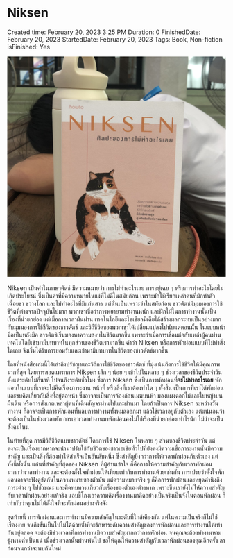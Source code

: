 # Niksen

Created time: February 20, 2023 3:25 PM
Duration: 0
FinishedDate: February 20, 2023
StartedDate: February 20, 2023
Tags: Book, Non-fiction
isFinished: Yes

![D5242A13-5EDD-47DC-98F7-578C040A2150.jpeg](D5242A13-5EDD-47DC-98F7-578C040A2150.jpeg)

Niksen เป็นคำในภาษาดัตช์ มีความหมายว่า การไม่ทำอะไรเลย การอยู่เฉย ๆ หรือการทำอะไรโดยไม่เกิดประโยชน์ ซึ่งเป็นคำที่มีความหมายในแง่ที่ไม่ดีในสมัยก่อน เพราะมักใช้เรียกเหล่าคนที่มักทำตัวเฉื่อยชา ขวางโลก และไม่ทำอะไรที่มีแก่นสาร แต่นั่นเป็นเพราะว่าในสมัยก่อน ชาวดัตช์มีมุมมองการใช้ชีวิตที่ต่างจากปัจจุบันไปมาก พวกเขาเชื่อว่าการพยายามทำงานหนัก และฝักใฝ่ในการทำงานนั้นเป็นเรื่องที่น่ายกย่อง แต่เมื่อกาลเวลาผันผ่าน เทคโนโลยีและโซเชียลมีเดียได้สร้างผลกระทบเป็นอย่างมากกับมุมมองการใช้ชีวิตของชาวดัตช์ และวิถีชีวิตของพวกเขาได้เปลี่ยนแปลงไปนับแต่ตอนนั้น ในแบบหน้ามือเป็นหลังมือ ชาวดัตช์เริ่มมองหาความสงบในชีวิตมากขึ้น เพราะว่าเมื่อการเชื่อมต่อกับเหล่าผู้คนผ่านเทคโนโลยีเข้ามามีบทบาทในทุกส่วนของชีวิตเรามากขึ้น คำว่า Niksen หรือการพักผ่อนแบบที่ไม่ทำสิ่งใดเลย จึงเริ่มได้รับการยอมรับและเข้ามามีบทบาทในชีวิตของชาวดัตช์มากขึ้น

โดยที่หนังสือเล่มนี้ได้เล่าถึงปรัชญาและวิถีการใช้ชีวิตของชาวดัตช์ ที่มุ่งเน้นถึงการใช้ชีวิตให้มีคุณภาพมากที่สุด โดยการสอดแทรกการ Niksen เล็ก ๆ น้อย ๆ เข้าไปในหลาย ๆ ช่วงเวลาของชีวิตประจำวัน ตั้งแต่ระดับไม่กี่นาที ไปจนถึงระดับชั่วโมง ซึ่งการ Niksen ซึ่งเป็นการพักผ่อนที่**จะไม่ทำอะไรเลย** พักผ่อนในแบบที่เราจะไม่คิดเรื่องภาระงาน หน้าที่ หรือสิ่งที่เราต้องทำใด ๆ ทั้งสิ้น เป็นการที่เราได้พักผ่อนและขบคิดเกี่ยวกับสิ่งที่อยู่ต่อหน้า ซึ่งอาจจะเป็นการจ้องก้อนเมฆบนฟ้า มองแผงดอกไม้และใบหญ้าบนผืนดิน หรือการสังเกตเหล่าผู้คนที่เดินสัญจรผ่านไปและผ่านมา โดยถ้าเป็นการ Niksen ระหว่างวันทำงาน ก็อาจจะเป็นการพักผ่อนที่หลบการทำงานทั้งหมดออกมา แล้วใช้เวลาอยู่กับตัวเอง แต่แน่นอนว่าจะต้องเป็นในช่วงเวลาพัก การเอาเวลาทำงานมาพักผ่อนคงไม่ใช่เรื่องที่น่ายกย่องเท่าไรนัก ไม่ว่าจะเป็นสังคมไหน

ในท้ายที่สุด การมีวิถีชีวิตแบบชาวดัตช์ โดยการใช้ Niksen ในหลาย ๆ ส่วนของชีวิตประจำวัน แต่คงจะเป็นเรื่องยากหากจะนำมาปรับใช้กับชีวิตของชาวเอเชียทั่วไปที่ยังคงมีความเชื่อภาระงานนั้นมีความสำคัญ และเป็นสิ่งที่ต้องทำให้สำเร็จเป็นอันดับหนึ่ง ซึ่งสำคัญยิ่งกว่าการให้เวลาพักผ่อนกับตัวเอง แต่ทั้งนี้ทั้งนั้น แก่นที่สำคัญที่สุดของ Niksen ที่ผู้อ่านเข้าใจ ก็คือการให้ความสำคัญกับเวลาพักผ่อนมากกว่าเวลาทำงาน และจะต้องตั้งใจพักผ่อนให้เทียบเท่ากับการทำงานด้วยเช่นกัน การเปรยว่าตั้งใจพักผ่อนอาจจะฟังดูขัดกันในความหมายของตัวมัน แต่ความหมายจริง ๆ ก็คือการพักผ่อนและหยุดคำนึงถึงภาระต่าง ๆ ไปชั่วขณะ และคิดทบทวนเกี่ยวกับเรื่องของตัวเองต่างหาก เพราะขืนเรายังไม่ให้ความสำคัญกับเวลาพักผ่อนอย่างแท้จริง แอบขี้โกงเอาความคิดเรื่องงานมาคิดอย่างเป็นจริงเป็นจังในตอนพักผ่อน ก็เท่ากับว่าคุณไม่ได้ตั้งใจที่จะพักผ่อนอย่างจริงจัง

สุดท้ายนี้ การพักผ่อนและการทำงานมีความสำคัญในระดับที่ใกล้เคียงกัน แต่ในความเป็นจริงก็ไม่ใช่เรื่องง่าย จนถึงขั้นเป็นไปไม่ได้ด้วยซ้ำที่จะรักษาระดับความสำคัญของการพักผ่อนและการทำงานให้เท่ากันอยู่ตลอด จะต้องมีช่วงเวลาที่การทำงานมีความสำคัญมากกว่าการพักผ่อน จนคุณจะต้องทำงานหามรุ่งหามค่ำเป็นแน่ เมื่อช่วงเวลานั้นผ่านพ้นไป ขอให้คุณให้ความสำคัญกับเวลาพักผ่อนของคุณอีกครั้ง ลาก่อนจนกว่าจะพบกันใหม่
